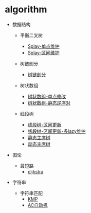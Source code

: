 # algorithm

- 数据结构

  - 平衡二叉树

    - [Splay-单点维护](/数据结构/平衡二叉树/splay-point.cpp)
    - [Splay-区间维护](/数据结构/平衡二叉树/splay-interval.cpp)

  - 树链剖分
    - [树链剖分](/数据结构/树链剖分/树链剖分.cpp)

  - 树状数组
    - [树状数组-单点修改](/数据结构/树状数组/树状数组-单点修改.cpp)
    - [树状数组-静态逆序对](/数据结构/树状数组/树状数组-静态逆序对.cpp)

  - 线段树
    - [线段树-区间更新](/数据结构/线段树/线段树-区间更新.cpp)
    - [线段树-区间更新-多lazy维护](/数据结构/线段树/线段树-区间更新-多lazy维护.cpp)
    - [静态主席树](/数据结构/线段树/静态主席树.cpp)
    - [动态主席树](/数据结构/线段树/动态主席树.cpp)

- 图论

  - 最短路
    - [dijkstra](/图论/最短路/dijkstra.cpp)

- 字符串

  - 字符串匹配
    - [KMP](/字符串/字符串匹配/KMP.cpp)
    - [AC自动机](/字符串/字符串匹配/AC自动机.cpp)
